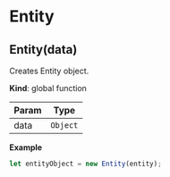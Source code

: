 # Entity

<a name="Entity"></a>

## Entity(data)
Creates Entity object.

**Kind**: global function  

| Param | Type |
| --- | --- |
| data | <code>Object</code> | 

**Example**  
```js
let entityObject = new Entity(entity);
```

